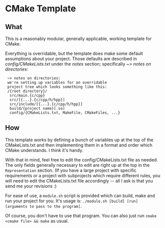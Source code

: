 # CMake Template

## What

This is a reasonably modular, generally applicable, working template for CMake. 

Everything is overridable, but the template does make some default assumptions about your project. Those defaults are described in *config/CMakeLists.txt* under the *notes* section; specifically *~> notes on directories*:

```
 ~> notes on directories:
 we're setting up variables for an overridable 
 project tree which looks something like this:
 /{root directory}/
  src/main.{c/cpp}
  src/[{...}.{c/cpp/h/hpp}]
  src/include/[{...}.{c/cpp/h/hpp}]
  build/{project name}[.so]
  config/{CMakeLists.txt, MakeFile, CMakeFiles, ...}
```

## How

This template works by defining a bunch of variables up at the top of the CMakeLists.txt and then implementing them in a format and order which CMake understands. I think it's handy.

With that in mind, feel free to edit the config/CMakeLists.txt file as needed. The only fields generally necessary to edit are right up at the top in the `Representation` section. (If you have a large project with specific requirements or a project with subprojects which require different rules, you will need to edit the CMakeLists.txt file accordingly -- all I ask is that you send me your revisions :)

For ease of use, a `module.sh` script is provided which can build, make and run your project for you. It's usage is: `./module.sh [build] [run] [arguments to pass to the program]`.

Of course, you don't have to use that program. You can also just run `cmake <cmake file> && make` as usual.

